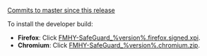[Commits to master since this release](https://github.com/kenhendricks00/FMHY-SafeGuard/compare/%version%...master)

To install the developer build:

- **Firefox**: Click [FMHY-SafeGuard_%version%.firefox.signed.xpi](https://github.com/kenhendricks00/FMHY-SafeGuard/releases/download/%version%/FMHY-SafeGuard_%version%.firefox.signed.xpi).
- **Chromium**: Click [FMHY-SafeGuard_%version%.chromium.zip](https://github.com/kenhendricks00/FMHY-SafeGuard/releases/download/%version%/FMHY-SafeGuard_%version%.chromium.zip).
